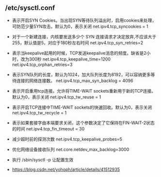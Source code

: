 
## /etc/sysctl.conf

* 表示开启SYN Cookies。当出现SYN等待队列溢出时，启用cookies来处理，可防范少量SYN攻击。默认为0，表示关闭
      net.ipv4.tcp_syncookies = 1
* 对于一个新建连接，内核要发送多少个 SYN 连接请求才决定放弃,不应该大于255，默认值是5，对应于180秒左右时间
      net.ipv4.tcp_syn_retries=2
* 表示当keepalive起用的时候，TCP发送keepalive消息的频度。缺省是2小时，改为300秒
      net.ipv4.tcp_keepalive_time=1200
      net.ipv4.tcp_orphan_retries=3
* 表示SYN队列的长度，默认为1024，加大队列长度为8192，可以容纳更多等待连接的网络连接数。
      net.ipv4.tcp_max_syn_backlog = 4096
* 表示开启重用tcp连接。允许将TIME-WAIT sockets重新用于新的TCP连接。默认为0，表示关闭
      net.ipv4.tcp_tw_reuse = 1
* 表示开启TCP连接中TIME-WAIT sockets的快速回收。默认为0，表示关闭
      net.ipv4.tcp_tw_recycle = 1
* 表示如果套接字由本端要求关闭，这个参数决定了它保持在FIN-WAIT-2状态的时间
      net.ipv4.tcp_fin_timeout = 30
* 减少超时前的探测次数
      net.ipv4.tcp_keepalive_probes=5
* 优化网络设备接收队列
      net.core.netdev_max_backlog=3000

* 执行 /sbin/sysctl -p   让配置生效

* https://blog.csdn.net/yohoph/article/details/41512935
